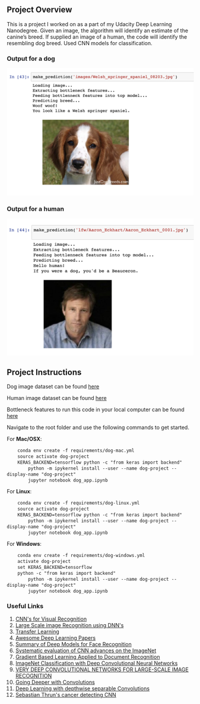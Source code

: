 
[image1]: ./images/sample1.png "Sample Output"
[image2]: ./images/sample2.png "Sample Human Output"

## Project Overview

This is a project I worked on as a part of my Udacity Deep Learning Nanodegree. Given an image, the algorithm will identify an estimate of the canine’s breed. If supplied an image of a human, the code will identify the resembling dog breed. Used CNN models for classification.

### Output for a dog

![Sample Output][image1]

### Output for a human

![Sample Human Output][image2]

## Project Instructions

Dog image dataset can be found [here](https://s3-us-west-1.amazonaws.com/udacity-aind/dog-project/dogImages.zip)

Human image dataset can be found [here](https://s3-us-west-1.amazonaws.com/udacity-aind/dog-project/lfw.zip)

Bottleneck features to run this code in your local computer can be found [here](https://s3-us-west-1.amazonaws.com/udacity-aind/dog-project/DogVGG16Data.npz)

Navigate to the root folder and use the following commands to get started.

For __Mac/OSX__:
```
	conda env create -f requirements/dog-mac.yml
	source activate dog-project
	KERAS_BACKEND=tensorflow python -c "from keras import backend"
        python -m ipykernel install --user --name dog-project --display-name "dog-project"
        jupyter notebook dog_app.ipynb
```

For __Linux__:
```
	conda env create -f requirements/dog-linux.yml
	source activate dog-project
	KERAS_BACKEND=tensorflow python -c "from keras import backend"
        python -m ipykernel install --user --name dog-project --display-name "dog-project"
        jupyter notebook dog_app.ipynb
```

For __Windows__:
```
	conda env create -f requirements/dog-windows.yml
	activate dog-project
	set KERAS_BACKEND=tensorflow
	python -c "from keras import backend"
        python -m ipykernel install --user --name dog-project --display-name "dog-project"
        jupyter notebook dog_app.ipynb
```

### Useful Links

1. [CNN's for Visual Recognition](http://cs231n.github.io/)
2. [Large Scale image Recognition using DNN's](https://arxiv.org/pdf/1409.1556.pdf)
3. [Transfer Learning](http://cs231n.github.io/transfer-learning/)
4. [Awesome Deep Learning Papers](https://github.com/terryum/awesome-deep-learning-papers)
5. [Summary of Deep Models for Face Recognition](http://cs.wellesley.edu/~vision/slides/Qianli_summary_deep_face_models.pdf)
6. [Systematic evaluation of CNN advances on the ImageNet](https://arxiv.org/abs/1606.02228)
7. [Gradient Based Learning Applied to Document Recognition](http://yann.lecun.com/exdb/publis/pdf/lecun-01a.pdf)
8. [ImageNet Classification with Deep Convolutional Neural Networks](https://papers.nips.cc/paper/4824-imagenet-classification-with-deep-convolutional-neural-networks.pdf)
9. [VERY DEEP CONVOLUTIONAL NETWORKS FOR LARGE-SCALE IMAGE RECOGNITION](https://arxiv.org/pdf/1409.1556.pdf)
10. [Going Deeper with Convolutions](https://www.cs.unc.edu/~wliu/papers/GoogLeNet.pdf)
11. [Deep Learning with depthwise separable Convolutions](https://arxiv.org/pdf/1610.02357.pdf)
12. [Sebastian Thrun's cancer detecting CNN](https://www.nature.com/articles/nature21056.epdf?referrer_access_token=_snzJ5POVSgpHutcNN4lEtRgN0jAjWel9jnR3ZoTv0NXpMHRAJy8Qn10ys2O4tuP9jVts1q2g1KBbk3Pd3AelZ36FalmvJLxw1ypYW0UxU7iShiMp86DmQ5Sh3wOBhXDm9idRXzicpVoBBhnUsXHzVUdYCPiVV0Slqf-Q25Ntb1SX_HAv3aFVSRgPbogozIHYQE3zSkyIghcAppAjrIkw1HtSwMvZ1PXrt6fVYXt-dvwXKEtdCN8qEHg0vbfl4_m&tracking_referrer=edition.cnn.com)

	
	

